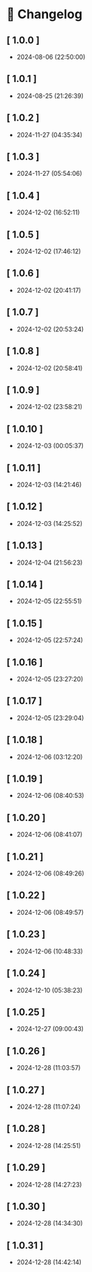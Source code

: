 # 📝 Changelog

## \[ 1.0.0 \]

- 2024-08-06 (22:50:00)

## \[ 1.0.1 \]

- 2024-08-25 (21:26:39)

## \[ 1.0.2 \]

- 2024-11-27 (04:35:34)

## \[ 1.0.3 \]

- 2024-11-27 (05:54:06)

## \[ 1.0.4 \]

- 2024-12-02 (16:52:11)

## \[ 1.0.5 \]

- 2024-12-02 (17:46:12)

## \[ 1.0.6 \]

- 2024-12-02 (20:41:17)

## \[ 1.0.7 \]

- 2024-12-02 (20:53:24)

## \[ 1.0.8 \]

- 2024-12-02 (20:58:41)

## \[ 1.0.9 \]

- 2024-12-02 (23:58:21)

## \[ 1.0.10 \]

- 2024-12-03 (00:05:37)

## \[ 1.0.11 \]

- 2024-12-03 (14:21:46)

## \[ 1.0.12 \]

- 2024-12-03 (14:25:52)

## \[ 1.0.13 \]

- 2024-12-04 (21:56:23)

## \[ 1.0.14 \]

- 2024-12-05 (22:55:51)

## \[ 1.0.15 \]

- 2024-12-05 (22:57:24)

## \[ 1.0.16 \]

- 2024-12-05 (23:27:20)

## \[ 1.0.17 \]

- 2024-12-05 (23:29:04)

## \[ 1.0.18 \]

- 2024-12-06 (03:12:20)

## \[ 1.0.19 \]

- 2024-12-06 (08:40:53)

## \[ 1.0.20 \]

- 2024-12-06 (08:41:07)

## \[ 1.0.21 \]

- 2024-12-06 (08:49:26)

## \[ 1.0.22 \]

- 2024-12-06 (08:49:57)

## \[ 1.0.23 \]

- 2024-12-06 (10:48:33)

## \[ 1.0.24 \]

- 2024-12-10 (05:38:23)

## \[ 1.0.25 \]

- 2024-12-27 (09:00:43)

## \[ 1.0.26 \]

- 2024-12-28 (11:03:57)

## \[ 1.0.27 \]

- 2024-12-28 (11:07:24)

## \[ 1.0.28 \]

- 2024-12-28 (14:25:51)

## \[ 1.0.29 \]

- 2024-12-28 (14:27:23)

## \[ 1.0.30 \]

- 2024-12-28 (14:34:30)

## \[ 1.0.31 \]

- 2024-12-28 (14:42:14)

